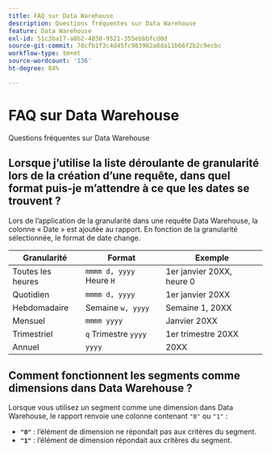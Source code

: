 ```yaml
---
title: FAQ sur Data Warehouse
description: Questions fréquentes sur Data Warehouse
feature: Data Warehouse
exl-id: 51c3ba17-a8b2-4030-9521-355ebbbfcd0d
source-git-commit: 78cfb1f3c4d45fc983982a8da11b66f2b2c9ecbc
workflow-type: tm+mt
source-wordcount: '136'
ht-degree: 84%

---
```


# FAQ sur Data Warehouse

Questions fréquentes sur Data Warehouse

## Lorsque j’utilise la liste déroulante de granularité lors de la création d’une requête, dans quel format puis-je m’attendre à ce que les dates se trouvent ?

Lors de l’application de la granularité dans une requête Data Warehouse, la colonne « Date » est ajoutée au rapport. En fonction de la granularité sélectionnée, le format de date change.

| Granularité | Format | Exemple |
| --- | --- | --- |
| Toutes les heures | `mmmm d, yyyy` Heure `H` | 1er janvier 20XX, heure 0 |
| Quotidien | `mmmm d, yyyy` | 1er janvier 20XX |
| Hebdomadaire | Semaine `w, yyyy` | Semaine 1, 20XX |
| Mensuel | `mmmm yyyy` | Janvier 20XX |
| Trimestriel | `q` Trimestre `yyyy` | 1er trimestre 20XX |
| Annuel | `yyyy` | 20XX |

## Comment fonctionnent les segments comme dimensions dans Data Warehouse ?

Lorsque vous utilisez un segment comme une dimension dans Data Warehouse, le rapport renvoie une colonne contenant `"0"` ou `"1"` :

* **`"0"`** : l’élément de dimension ne répondait pas aux critères du segment.
* **`"1"`** : l’élément de dimension répondait aux critères du segment.
